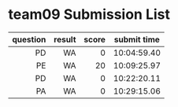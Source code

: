 # team09 Submission List
question | result | score | submit time
----:|----:|-----:|-----
PD | WA | 0 | 10:04:59.40 
PE | WA | 20 | 10:09:25.97 
PD | WA | 0 | 10:22:20.11 
PA | WA | 0 | 10:29:15.06 
